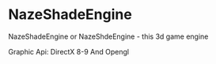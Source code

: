 # NazeShadeEngine

NazeShadeEngine or NazeShdeEngine - this 3d game engine

Graphic Api: DirectX 8-9 And Opengl

